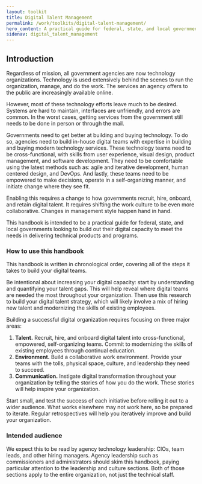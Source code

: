 ```yaml
---
layout: toolkit
title: Digital Talent Management
permalink: /work/toolkits/digital-talent-management/
hero_content: A practical guide for federal, state, and local governments looking to build out their digital capacity.
sidenav: digital_talent_management
---
```


## Introduction
Regardless of mission, all government agencies are now technology organizations. Technology is used extensively behind the scenes to run the organization, manage, and do the work. The services an agency offers to the public are increasingly available online.

However, most of these technology efforts leave much to be desired. Systems are hard to maintain, interfaces are unfriendly, and errors are common. In the worst cases, getting services from the government still needs to be done in person or through the mail.

Governments need to get better at building and buying technology. To do so, agencies need to build in-house digital teams with expertise in building and buying modern technology services. These technology teams need to be cross-functional, with skills from user experience, visual design, product management, and software development. They need to be comfortable using the latest methods such as: agile and iterative development, human centered design, and DevOps. And lastly, these teams need to be empowered to make decisions, operate in a self-organizing manner, and initiate change where they see fit.

Enabling this requires a change to how governments recruit, hire, onboard, and retain digital talent. It requires shifting the work culture to be even more collaborative. Changes in management style happen hand in hand.

This handbook is intended to be a practical guide for federal, state, and local governments looking to build out their digital capacity to meet the needs in delivering technical products and programs.

### How to use this handbook
This handbook is written in chronological order, covering all of the steps it takes to build your digital teams.

Be intentional about increasing your digital capacity: start by understanding and quantifying your talent gaps. This will help reveal where digital teams are needed the most throughout your organization. Then use this research to build your digital talent strategy, which will likely involve a mix of hiring new talent and modernizing the skills of existing employees.

Building a successful digital organization requires focusing on three major areas:
1. **Talent.** Recruit, hire, and onboard digital talent into cross-functional, empowered, self-organizing teams. Commit to modernizing the skills of existing employees through continual education.
1. **Environment.** Build a collaborative work environment. Provide your teams with the tolls, physical space, culture, and leadership they need to succeed.
1. **Communication.** Instigate digital transformation throughout your organization by telling the stories of how you do the work. These stories will help inspire your organization.

Start small, and test the success of each initiative before rolling it out to a wider audience. What works elsewhere may not work here, so be prepared to iterate. Regular retrospectives will help you iteratively improve and build your organization.

### Intended audience
We expect this to be read by agency technology leadership: CIOs, team leads, and other hiring managers. Agency leadership such as commissioners and administrators should skim this handbook, paying particular attention to the leadership and culture sections. Both of those sections apply to the entire organization, not just the technical staff.
